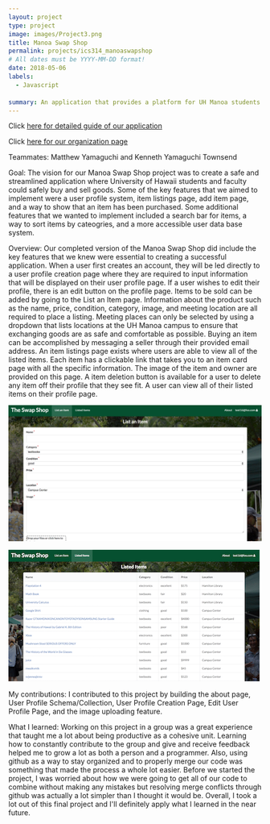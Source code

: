 ```yaml
---
layout: project
type: project
image: images/Project3.png
title: Manoa Swap Shop
permalink: projects/ics314_manoaswapshop
# All dates must be YYYY-MM-DD format!
date: 2018-05-06
labels:
  - Javascript
  
summary: An application that provides a platform for UH Manoa students to safely sell and buy products from each other.
---
```


Click [here for detailed guide of our application](https://manoaswapshop.github.io/)

Click [here for our organization page](https://github.com/manoaswapshop)

Teammates: Matthew Yamaguchi and Kenneth Yamaguchi Townsend

Goal: The vision for our Manoa Swap Shop project was to create a safe and streamlined application where University of Hawaii students and faculty could safely buy and sell goods. Some of the key features that we aimed to implement were a user profile system, item listings page, add item page, and a way to show that an item has been purchased. Some additional features that we wanted to implement included a search bar for items, a way to sort items by cateogries, and a more accessible user data base system.

Overview: Our completed version of the Manoa Swap Shop did include the key features that we knew were essential to creating a successful application. When a user first creates an account, they will be led directly to a user profile creation page where they are required to input information that will be displayed on their user profile page. If a user wishes to edit their profile, there is an edit button on the profile page. Items to be sold can be added by going to the List an Item page. Information about the product such as the name, price, condition, category, image, and meeting location are all required to place a listing. Meeting places can only be selected by using a dropdown that lists locations at the UH Manoa campus to ensure that exchanging goods are as safe and comfortable as possible. Buying an item can be accomplished by messaging a seller through their provided email address. An item listings page exists where users are able to view all of the listed items. Each item has a clickable link that takes you to an item card page with all the specific information. The image of the item and owner are provided on this page. A item deletion button is available for a user to delete any item off their profile that they see fit. A user can view all of their listed items on their profile page.

![.](images/ListItem.png)

![.](images/ItemListings.png)

My contributions: I contributed to this project by building the about page, User Profile Schema/Collection, User Profile Creation Page, Edit User Profile Page, and the image uploading feature. 

What I learned: Working on this project in a group was a great experience that taught me a lot about being productive as a cohesive unit. Learning how to constantly contribute to the group and give and receive feedback helped me to grow a lot as both a person and a programmer. Also, using github as a way to stay organized and to properly merge our code was something that made the process a whole lot easier. Before we started the project, I was worried about how we were going to get all of our code to combine without making any mistakes but resolving merge conflicts through github was actually a lot simpler than I thought it would be. Overall, I took a lot out of this final project and I'll definitely apply what I learned in the near future.
